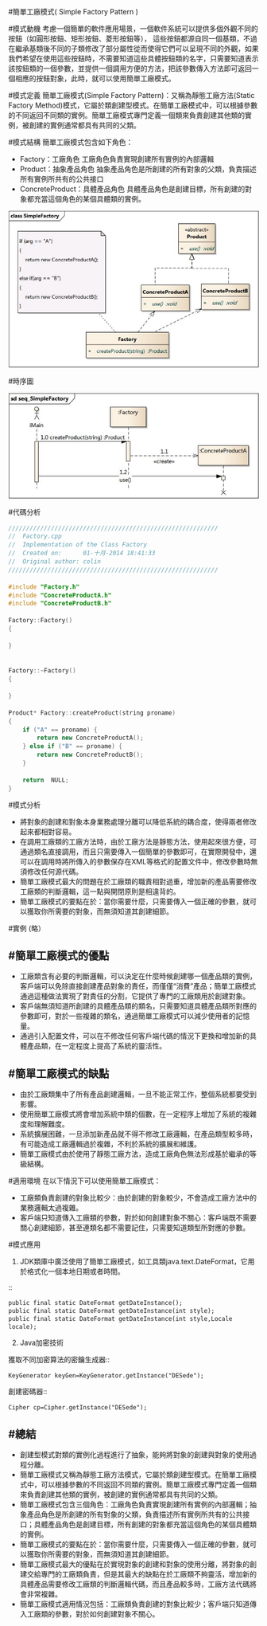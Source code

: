 #簡單工廠模式( Simple Factory Pattern )


#模式動機
考慮一個簡單的軟件應用場景，一個軟件系統可以提供多個外觀不同的按鈕（如圓形按鈕、矩形按鈕、菱形按鈕等），
這些按鈕都源自同一個基類，不過在繼承基類後不同的子類修改了部分屬性從而使得它們可以呈現不同的外觀，如果我們希望在使用這些按鈕時，不需要知道這些具體按鈕類的名字，只需要知道表示該按鈕類的一個參數，並提供一個調用方便的方法，把該參數傳入方法即可返回一個相應的按鈕對象，此時，就可以使用簡單工廠模式。

#模式定義
簡單工廠模式(Simple Factory Pattern)：又稱為靜態工廠方法(Static Factory Method)模式，它屬於類創建型模式。在簡單工廠模式中，可以根據參數的不同返回不同類的實例。簡單工廠模式專門定義一個類來負責創建其他類的實例，被創建的實例通常都具有共同的父類。


#模式結構
簡單工廠模式包含如下角色：

- Factory：工廠角色
    工廠角色負責實現創建所有實例的內部邏輯
- Product：抽象產品角色
    抽象產品角色是所創建的所有對象的父類，負責描述所有實例所共有的公共接口
- ConcreteProduct：具體產品角色
    具體產品角色是創建目標，所有創建的對象都充當這個角色的某個具體類的實例。

![](../_static/SimpleFactory.jpg)

#時序圖

![](../_static/seq_SimpleFactory.jpg)

#代碼分析
```cpp
///////////////////////////////////////////////////////////
//  Factory.cpp
//  Implementation of the Class Factory
//  Created on:      01-十月-2014 18:41:33
//  Original author: colin
///////////////////////////////////////////////////////////

#include "Factory.h"
#include "ConcreteProductA.h"
#include "ConcreteProductB.h"

Factory::Factory()
{

}


Factory::~Factory()
{

}

Product* Factory::createProduct(string proname)
{
    if ("A" == proname) {
        return new ConcreteProductA();
    } else if ("B" == proname) {
        return new ConcreteProductB();
    }

    return  NULL;
}
```


#模式分析

- 將對象的創建和對象本身業務處理分離可以降低系統的耦合度，使得兩者修改起來都相對容易。
- 在調用工廠類的工廠方法時，由於工廠方法是靜態方法，使用起來很方便，可通過類名直接調用，而且只需要傳入一個簡單的參數即可，在實際開發中，還可以在調用時將所傳入的參數保存在XML等格式的配置文件中，修改參數時無須修改任何源代碼。
- 簡單工廠模式最大的問題在於工廠類的職責相對過重，增加新的產品需要修改工廠類的判斷邏輯，這一點與開閉原則是相違背的。
- 簡單工廠模式的要點在於：當你需要什麼，只需要傳入一個正確的參數，就可以獲取你所需要的對象，而無須知道其創建細節。

#實例
(略）


#簡單工廠模式的優點
--------------------

- 工廠類含有必要的判斷邏輯，可以決定在什麼時候創建哪一個產品類的實例，客戶端可以免除直接創建產品對象的責任，而僅僅“消費”產品；簡單工廠模式通過這種做法實現了對責任的分割，它提供了專門的工廠類用於創建對象。
- 客戶端無須知道所創建的具體產品類的類名，只需要知道具體產品類所對應的參數即可，對於一些複雜的類名，通過簡單工廠模式可以減少使用者的記憶量。
- 通過引入配置文件，可以在不修改任何客戶端代碼的情況下更換和增加新的具體產品類，在一定程度上提高了系統的靈活性。

#簡單工廠模式的缺點
--------------------

- 由於工廠類集中了所有產品創建邏輯，一旦不能正常工作，整個系統都要受到影響。
- 使用簡單工廠模式將會增加系統中類的個數，在一定程序上增加了系統的複雜度和理解難度。
- 系統擴展困難，一旦添加新產品就不得不修改工廠邏輯，在產品類型較多時，有可能造成工廠邏輯過於複雜，不利於系統的擴展和維護。
- 簡單工廠模式由於使用了靜態工廠方法，造成工廠角色無法形成基於繼承的等級結構。

#適用環境
在以下情況下可以使用簡單工廠模式：

- 工廠類負責創建的對象比較少：由於創建的對象較少，不會造成工廠方法中的業務邏輯太過複雜。
- 客戶端只知道傳入工廠類的參數，對於如何創建對象不關心：客戶端既不需要關心創建細節，甚至連類名都不需要記住，只需要知道類型所對應的參數。

#模式應用
1. JDK類庫中廣泛使用了簡單工廠模式，如工具類java.text.DateFormat，它用於格式化一個本地日期或者時間。

::

    public final static DateFormat getDateInstance();
    public final static DateFormat getDateInstance(int style);
    public final static DateFormat getDateInstance(int style,Locale
    locale);

2. Java加密技術

獲取不同加密算法的密鑰生成器::

```
KeyGenerator keyGen=KeyGenerator.getInstance("DESede");
```

創建密碼器::

```
Cipher cp=Cipher.getInstance("DESede");
```
#總結
--------------------

- 創建型模式對類的實例化過程進行了抽象，能夠將對象的創建與對象的使用過程分離。
- 簡單工廠模式又稱為靜態工廠方法模式，它屬於類創建型模式。在簡單工廠模式中，可以根據參數的不同返回不同類的實例。簡單工廠模式專門定義一個類來負責創建其他類的實例，被創建的實例通常都具有共同的父類。
- 簡單工廠模式包含三個角色：工廠角色負責實現創建所有實例的內部邏輯；抽象產品角色是所創建的所有對象的父類，負責描述所有實例所共有的公共接口；具體產品角色是創建目標，所有創建的對象都充當這個角色的某個具體類的實例。
- 簡單工廠模式的要點在於：當你需要什麼，只需要傳入一個正確的參數，就可以獲取你所需要的對象，而無須知道其創建細節。
- 簡單工廠模式最大的優點在於實現對象的創建和對象的使用分離，將對象的創建交給專門的工廠類負責，但是其最大的缺點在於工廠類不夠靈活，增加新的具體產品需要修改工廠類的判斷邏輯代碼，而且產品較多時，工廠方法代碼將會非常複雜。
- 簡單工廠模式適用情況包括：工廠類負責創建的對象比較少；客戶端只知道傳入工廠類的參數，對於如何創建對象不關心。




